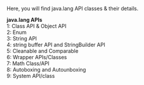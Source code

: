 Here, you will find java.lang API classes & their details. 

**java.lang APIs**  
1: Class  API & Object API  
2: Enum  
3: String API  
4: string buffer API and StringBuilder API  
5: Cleanable and Comparable  
6: Wrapper APIs/Classes   
7: Math Class/API  
8: Autoboxing and Autounboxing  
9: System API/class
